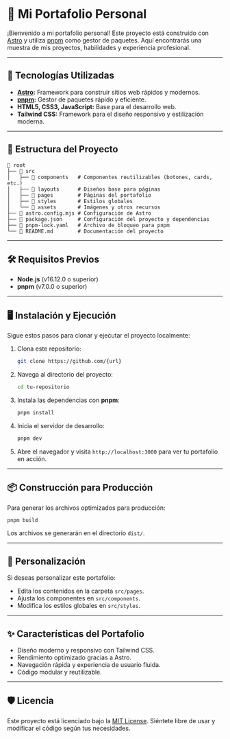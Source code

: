 # 🌟 **Mi Portafolio Personal**

¡Bienvenido a mi portafolio personal! Este proyecto está construido con [Astro](https://astro.build/) y utiliza [pnpm](https://pnpm.io/) como gestor de paquetes. Aquí encontrarás una muestra de mis proyectos, habilidades y experiencia profesional.

---

## 🚀 **Tecnologías Utilizadas**

- **[Astro](https://astro.build/):** Framework para construir sitios web rápidos y modernos.  
- **[pnpm](https://pnpm.io/):** Gestor de paquetes rápido y eficiente.  
- **HTML5, CSS3, JavaScript:** Base para el desarrollo web.  
- **Tailwind CSS:** Framework para el diseño responsivo y estilización moderna.  

---

## 📂 **Estructura del Proyecto**

```
📁 root  
├── 📁 src  
│   ├── 📁 components   # Componentes reutilizables (botones, cards, etc.)  
│   ├── 📁 layouts      # Diseños base para páginas  
│   ├── 📁 pages        # Páginas del portafolio  
│   ├── 📁 styles       # Estilos globales  
│   └── 📁 assets       # Imágenes y otros recursos  
├── 📄 astro.config.mjs # Configuración de Astro  
├── 📄 package.json     # Configuración del proyecto y dependencias  
├── 📄 pnpm-lock.yaml   # Archivo de bloqueo para pnpm  
└── 📄 README.md        # Documentación del proyecto  
```

---

## 🛠️ **Requisitos Previos**

- **Node.js** (v16.12.0 o superior)  
- **pnpm** (v7.0.0 o superior)  

---

## 🖥️ **Instalación y Ejecución**

Sigue estos pasos para clonar y ejecutar el proyecto localmente:  

1. Clona este repositorio:  
   ```bash
   git clone https://github.com/{url}
   ```  

2. Navega al directorio del proyecto:  
   ```bash
   cd tu-repositorio
   ```  

3. Instala las dependencias con **pnpm**:  
   ```bash
   pnpm install
   ```  

4. Inicia el servidor de desarrollo:  
   ```bash
   pnpm dev
   ```  

5. Abre el navegador y visita `http://localhost:3000` para ver tu portafolio en acción.  

---

## 📦 **Construcción para Producción**

Para generar los archivos optimizados para producción:  
```bash
pnpm build
```  
Los archivos se generarán en el directorio `dist/`.  

---

## 📝 **Personalización**

Si deseas personalizar este portafolio:  

- Edita los contenidos en la carpeta `src/pages`.  
- Ajusta los componentes en `src/components`.  
- Modifica los estilos globales en `src/styles`.  

---

## ✨ **Características del Portafolio**

- Diseño moderno y responsivo con Tailwind CSS.  
- Rendimiento optimizado gracias a Astro.  
- Navegación rápida y experiencia de usuario fluida.  
- Código modular y reutilizable.  

---

## 🛡️ **Licencia**

Este proyecto está licenciado bajo la [MIT License](./LICENSE). Siéntete libre de usar y modificar el código según tus necesidades.  
